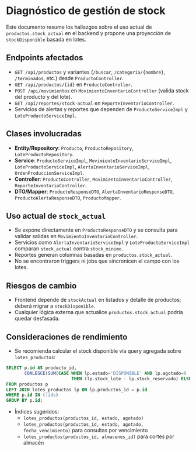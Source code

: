 # Diagnóstico de gestión de stock

Este documento resume los hallazgos sobre el uso actual de `productos.stock_actual` en el backend y propone una proyección de `stockDisponible` basada en lotes.

## Endpoints afectados
- `GET /api/productos` y variantes (`/buscar`, `/categoria/{nombre}`, `/terminados`, etc.) desde `ProductoController`.
- `GET /api/productos/{id}` en `ProductoController`.
- `POST /api/movimientos` en `MovimientoInventarioController` (valida stock del producto y del lote).
- `GET /api/reportes/stock-actual` en `ReporteInventarioController`.
- Servicios de alertas y reportes que dependen de `ProductoServiceImpl` y `LoteProductoServiceImpl`.

## Clases involucradas
- **Entity/Repository**: `Producto`, `ProductoRepository`, `LoteProductoRepository`.
- **Service**: `ProductoServiceImpl`, `MovimientoInventarioServiceImpl`, `LoteProductoServiceImpl`, `AlertaInventarioServiceImpl`, `OrdenProduccionServiceImpl`.
- **Controller**: `ProductoController`, `MovimientoInventarioController`, `ReporteInventarioController`.
- **DTO/Mapper**: `ProductoResponseDTO`, `AlertaInventarioResponseDTO`, `ProductoAlertaResponseDTO`, `ProductoMapper`.

## Uso actual de `stock_actual`
- Se expone directamente en `ProductoResponseDTO` y se consulta para validar salidas en `MovimientoInventarioController`.
- Servicios como `AlertaInventarioServiceImpl` y `LoteProductoServiceImpl` comparan `stock_actual` contra `stock_minimo`.
- Reportes generan columnas basadas en `productos.stock_actual`.
- No se encontraron triggers ni jobs que sincronicen el campo con los lotes.

## Riesgos de cambio
- Frontend depende de `stockActual` en listados y detalle de productos; deberá migrar a `stockDisponible`.
- Cualquier lógica externa que actualice `productos.stock_actual` podría quedar desfasada.

## Consideraciones de rendimiento
- Se recomienda calcular el stock disponible vía query agregada sobre `lotes_productos`:

```sql
SELECT p.id AS producto_id,
       COALESCE(SUM(CASE WHEN lp.estado='DISPONIBLE' AND lp.agotado=0
                         THEN (lp.stock_lote - lp.stock_reservado) ELSE 0 END), 0) AS stock_disponible
FROM productos p
LEFT JOIN lotes_productos lp ON lp.productos_id = p.id
WHERE p.id IN (:ids)
GROUP BY p.id;
```

- Índices sugeridos:
  - `lotes_productos(productos_id, estado, agotado)`
  - `lotes_productos(productos_id, estado, agotado, fecha_vencimiento)` para consultas por vencimiento
  - `lotes_productos(productos_id, almacenes_id)` para cortes por almacén

